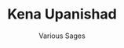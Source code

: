 ---
title: "Kena Upanishad"
author: ["Various Sages"]
year: -700
language: ["Sanskrit", "English"]
genre: ["Philosophy", "Religious Texts", "Ancient Wisdom"]
description: "The Kena Upanishad, one of the shortest yet most philosophically concentrated principal Upanishads, explores Brahman's nature through radical questioning and negation, opening with the famous inquiry 'by whom' (kena) commanded does the mind think, the eye see, and the ear hear. Composed around 7th-6th century BCE, this text of four sections belongs to the Talavakara Brahmana of the Sama Veda and presents profound teachings through apophatic method: Brahman cannot be known as object of knowledge but is the knowing subject underlying all cognition—'the eye of the eye, the ear of the ear.' The text's celebrated allegory narrates how Brahman humbled the gods (Agni, Vayu, Indra) who mistakenly attributed victory to their individual powers rather than the ultimate reality enabling all power. This pedagogical narrative demonstrates Brahman's transcendence: unknowable through conceptual thought yet discovered through disciplined inquiry and grace. The Kena's influence extended through Shankara's commentary establishing it as foundational Advaita text, its apophatic methodology paralleling Christian negative theology, and its epistemological insights anticipating modern philosophy of mind questions about consciousness and intentionality."
collections: ['philosophy', 'religious-texts', 'ancient-wisdom', 'spiritual-texts', 'classical-literature']
sources:
  - name: "Internet Archive (Max Müller translation)"
    url: "https://archive.org/details/upanishads01ml"
    type: "other"
  - name: "Sacred Books of the East Vol. 1"
    url: "https://www.sacred-texts.com/hin/sbe01/index.htm"
    type: "other"
references:
  - name: "Wikipedia: Kena Upanishad"
    url: "https://en.wikipedia.org/wiki/Kena_Upanishad"
    type: "wikipedia"
  - name: "Wikipedia: Brahman"
    url: "https://en.wikipedia.org/wiki/Brahman"
    type: "wikipedia"
  - name: "Wikipedia: Upanishads"
    url: "https://en.wikipedia.org/wiki/Upanishads"
    type: "wikipedia"
  - name: "Wikisource: Kena Upanishad"
    url: "https://en.wikisource.org/wiki/Kena_Upanishad"
    type: "wikisource"
  - name: "Open Library: Kena Upanishad year"
    url: "https://openlibrary.org/search?q=Kena+Upanishad+year+-700+language+Sanskrit+Various+Sages"
    type: "other"
featured: true
publishDate: 2025-10-30
tags: ['classical-literature', 'philosophy', 'upanishad', 'religious']
---
